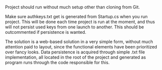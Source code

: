 ﻿Project should run without much setup other than cloning from Git.

Make sure authkeys.txt get is generated from Startup.cs when you run project.
This will be done each time project is run at the moment, and thus will not 
persist used keys from one launch to another. This should be outcommented if
persistence is wanted.

The solution is a web-based solution in a very simple form, without much 
attention paid to layout, since the functional elements have been 
prioritized over fancy looks. Data persistence is acquired through simple
.txt file implementation, all located in the root of the project and 
generated as program runs through the code responsible for this.
